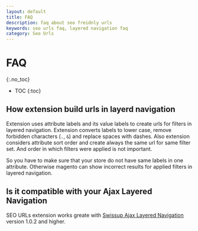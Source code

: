 ```yaml
---
layout: default
title: FAQ
description: faq about seo freidnly urls
keywords: seo urls faq, layered navigation faq
category: Seo Urls
---
```


# FAQ
{:.no_toc}

* TOC
{:toc}

## How extension build urls in layerd navigation

Extension uses attribute labels and its value labels to create urls for filters in layered navigation. Extension converts labels to lower case, remove forbidden characters (`.`, `&`) and replace spaces with dashes. Also extension considers attribute sort order and create always the same url for same filter set. And order in which filters were applied is not important.

So you have to make sure that your store do not have same labels in one attribute. Otherwise magento can show incorrect results for applied filters in layered navigation.

## Is it compatible with your Ajax Layered Navigation

SEO URLs extension works greate with [Swissup Ajax Layered Navigation](../../ajaxlayerednavigation/#frontend) version 1.0.2 and higher.
